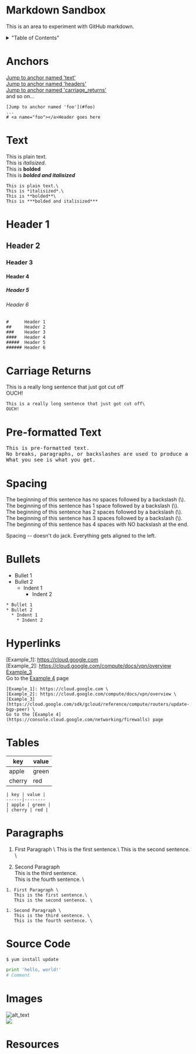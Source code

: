 # Markdown Sandbox
This is an area to experiment with GitHub markdown.
 
 
<details>
<summary>"Table of Contents"</summary>
Anchors<br>
Text<br>
Headers<br>
Carriage Returns<br>
Pre-formatted Text<br>
Spacing<br>
Bullets<br>
Tables<br>
Paragraphs<br>
Source Code<br>
Images<br>
Resources<br> 
</details>


# Anchors
[Jump to anchor named 'text'](#text)<br>
[Jump to anchor named 'headers'](#headers)<br>
[Jump to anchor named 'carriage_returns'](#carriage_returns)<br>
and so on...

```
[Jump to anchor named 'foo'](#foo)
...
# <a name="foo"></a>Header goes here

```

# <a name="text"></a>Text
This is plain text.\
This is *italisized*.\
This is **bolded**\
This is ***bolded and italisized***

```
This is plain text.\
This is *italisized*.\
This is **bolded**\
This is ***bolded and italisized***
```


# <a name="headers"></a>     Header 1
##     Header 2
###    Header 3
####   Header 4
#####  Header 5
###### Header 6

```
#      Header 1
##     Header 2
###    Header 3
####   Header 4
#####  Header 5
###### Header 6
```

# <a name="carriage_returns"></a>Carriage Returns
This is a really long sentence that just got cut off\
OUCH!

```
This is a really long sentence that just got cut off\
OUCH!
```

# <a name="pre-formatted_text"></a>Pre-formatted Text
<pre>
This is pre-formatted text.
No breaks, paragraphs, or backslashes are used to produce a carriage return.
What you see is what you get.
</pre>

# <a name="spacing"></a>Spacing
The beginning of this sentence has no spaces followed by a backslash \(\\\).\
 The beginning of this sentence has 1 space followed by a backslash \(\\\).\
  The beginning of this sentence has 2 spaces followed by a backslash \(\\\).\
   The beginning of this sentence has 3 spaces followed by a backslash \(\\\).\
    The beginning of this sentence has 4 spaces with NO backslash at the end.

Spacing -- doesn't do jack. Everything gets aligned to the left.

# <a name="bullets"></a>Bullets
* Bullet 1
* Bullet 2
  * Indent 1
    * Indent 2

```
* Bullet 1
* Bullet 2
  * Indent 1
    * Indent 2
```


# <a name="hyperlinks"></a>Hyperlinks 
[Example_1]: https://cloud.google.com \
[Example_2]: https://cloud.google.com/compute/docs/vpn/overview \
[Example_3](https://cloud.google.com/sdk/gcloud/reference/compute/routers/update-bgp-peer) \
Go to the [Example 4](https://console.cloud.google.com/networking/firewalls) page 

```
[Example_1]: https://cloud.google.com \
[Example_2]: https://cloud.google.com/compute/docs/vpn/overview \
[Example_3](https://cloud.google.com/sdk/gcloud/reference/compute/routers/update-bgp-peer) \
Go to the [Example 4](https://console.cloud.google.com/networking/firewalls) page 
```

# <a name="tables"></a>Tables

| key | value |
------|--------
| apple | green |
| cherry | red |

```
| key | value |
------|--------
| apple | green |
| cherry | red |
```

# <a name="paragraphs"></a>Paragraphs
1. First Paragraph \ 
   This is the first sentence.\ 
   This is the second sentence. \

1. Second Paragraph \
   This is the third sentence. \
   This is the fourth sentence. \

```
1. First Paragraph \ 
   This is the first sentence.\ 
   This is the second sentence. \

1. Second Paragraph \
   This is the third sentence. \
   This is the fourth sentence. \
```

# <a name="source_code"></a>Source Code

```
$ yum install update
```

```python
print 'hello, world!'
# Comment
```


# <a name="images"></a>Images
![alt_text](https://storage.googleapis.com/gcp-community/tutorials/using-cloud-vpn-with-cisco-asr/GCP-Cisco-ASR-Topology-Redundant.jpg)\
![](https://storage.googleapis.com/gcp-community/tutorials/using-cloud-vpn-with-cisco-asr/GCP-Cisco-ASR-Topology-Redundant.jpg)

# <a name="resources"></a>Resources
